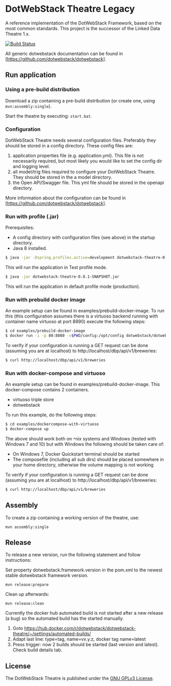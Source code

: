 # DotWebStack Theatre Legacy

A reference implementation of the DotWebStack Framework, based on the most common standards. This project is the successor of the Linked Data Theatre 1.x.

[![Build Status](https://travis-ci.org/dotwebstack/dotwebstack-theatre-legacy.svg?branch=master)](https://travis-ci.org/dotwebstack/dotwebstack-theatre-legacy)

All generic dotwebstack documentation can be found in [https://github.com/dotwebstack/dotwebstack].

## Run application

### Using a pre-build distribution

Download a zip containing a pre-build distribution (or create one, using `mvn:assembly:single`).

Start the theatre by executing: `start.bat`.

### Configuration

DotWebStack Theatre needs several configuration files. Preferably they should be stored in a config directory. These config files are:
1. application properties file (e.g. application.yml). This file is not necessarily required, but most likely you would like to set the config dir and logging level.
2. all model/trig files required to configure your DotWebStack Theatre. They should be stored in the a model directory.
3. the Open API/Swagger file. This yml file should be stored in the openapi directory.

More information about the configuration can be found in [https://github.com/dotwebstack/dotwebstack].

### Run with profile (.jar)

Prerequisites:
- A config directory with configuration files (see above) in the startup directory.
- Java 8 installed.

```bash
$ java -jar -Dspring.profiles.active=development dotwebstack-theatre-0.0.1-SNAPSHOT.jar
```

This will run the application in Test profile mode.

```bash
$ java -jar dotwebstack-theatre-0.0.1-SNAPSHOT.jar
```

This will run the application in default profile mode (production).

### Run with prebuild docker image

An example setup can be found in examples/prebuild-docker-image. To run this (this configuration assumes there is a virtuoso backend running with container name virtuoso at port 8890) execute the following steps:

```bash
$ cd examples/prebuild-docker-image
$ docker run -i -p 80:8080 -v$PWD/config:/opt/config dotwebstack/dotwebstack-theatre
```

To verify if your configuration is running a GET request can be done (assuming you are at localhost) to http://localhost/dbp/api/v1/breweries:

```bash
$ curl http://localhost/dbp/api/v1/breweries
```

### Run with docker-compose and virtuoso

An example setup can be found in examples/prebuild-docker-image. This docker-compose contains 2 containers.
- virtuoso triple store
- dotwebstack

To run this example, do the following steps:
```bash
$ cd examples/dockercompose-with-virtuoso
$ docker-compose up
```

The above should work both on `*`nix systems and Windows (tested with Windows 7 and 10) but with Windows the following should be taken care of:
- On Windows 7, Docker Quickstart terminal should be started
- The composefile (including all sub dirs) should be placed somewhere in your home directory, otherwise the volume mapping is not working

To verify if your configuration is running a GET request can be done (assuming you are at localhost) to http://localhost/dbp/api/v1/breweries:

```bash
$ curl http://localhost/dbp/api/v1/breweries
```

## Assembly
To create a zip containing a working version of the theatre, use:

```
mvn assembly:single
```

## Release

To release a new version, run the following statement and follow instructions:

Set property dotwebstack.framework.version in the pom.xml to the newest stable dotwebstack framework version.

```
mvn release:prepare
```

Clean up afterwards:

```
mvn release:clean
```

Currently the docker hub automated build is not started after a new release (a bug) so the automated build has the started manually.
1. Goto https://hub.docker.com/r/dotwebstack/dotwebstack-theatre/~/settings/automated-builds/
2. Adapt last line: type=tag, name=vx.y.z, docker tag name=latest
3. Press trigger: now 2 builds should be started (last version and latest). Check build details tab.

## License

The DotWebStack Theatre is published under the [GNU GPLv3 License](LICENSE.md).
